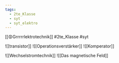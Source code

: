```yaml
---
tags:
  - 2te_Klasse
  - syt
  - syt_elektro
---
```

[[😡Grrrrrlektrotechnik]] #2te_Klasse #syt

![[transistor]]
![[Operationsverstärker]]
![[Komperator]]

![[Wechselstromtechnik]]
![[Das magnetische Feld]]